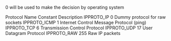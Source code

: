 0 will be used to make the decision by operating system

Protocol Name	    Constant	                    Description
IPPROTO_IP	            0	                         Dummy protocol for raw sockets
IPPROTO_ICMP	        1	                         Internet Control Message Protocol (ping)
IPPROTO_TCP	            6	                         Transmission Control Protocol
IPPROTO_UDP	            17	                         User Datagram Protocol
IPPROTO_RAW	            255	                         Raw IP packets
